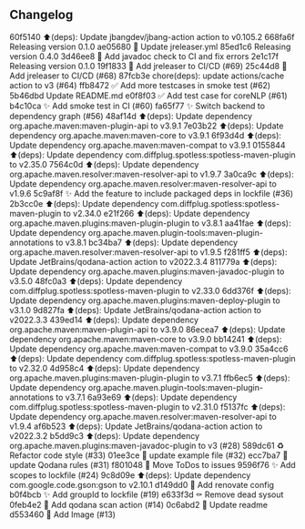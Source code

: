 ## Changelog

60f5140 :arrow_up:(deps): Update jbangdev/jbang-action action to v0.105.2
668fa6f Releasing version 0.1.0
ae05680 👷 Update jreleaser.yml
85ed1c6 Releasing version 0.4.0
3d46ee8 📝 Add javadoc check to CI and fix errors
2e1c17f Releasing version 0.1.0
19f1833 👷 Add jreleaser to CI/CD (#69)
25c44d8 👷 Add jreleaser to CI/CD (#68)
87fcb3e chore(deps): update actions/cache action to v3 (#64)
ffb8472 ✅ Add more testcases in smoke test (#62)
5b46dbd Update README.md
e0f8f03 ✅ Add test case for coreNLP (#61)
b4c10ca ✨ Add smoke test in CI (#60)
fa65f77 ✨ Switch backend to dependency graph (#56)
48af14d :arrow_up:(deps): Update dependency org.apache.maven:maven-plugin-api to v3.9.1
7e03b22 :arrow_up:(deps): Update dependency org.apache.maven:maven-core to v3.9.1
6f93d4d :arrow_up:(deps): Update dependency org.apache.maven:maven-compat to v3.9.1
0155844 :arrow_up:(deps): Update dependency com.diffplug.spotless:spotless-maven-plugin to v2.35.0
7564c0d :arrow_up:(deps): Update dependency org.apache.maven.resolver:maven-resolver-api to v1.9.7
3a0ca9c :arrow_up:(deps): Update dependency org.apache.maven.resolver:maven-resolver-api to v1.9.6
5c9af8f ✨ Add the feature to include packaged deps in lockfile (#36)
2b3cc0e :arrow_up:(deps): Update dependency com.diffplug.spotless:spotless-maven-plugin to v2.34.0
e21f266 :arrow_up:(deps): Update dependency org.apache.maven.plugins:maven-plugin-plugin to v3.8.1
aa41fae :arrow_up:(deps): Update dependency org.apache.maven.plugin-tools:maven-plugin-annotations to v3.8.1
bc34ba7 :arrow_up:(deps): Update dependency org.apache.maven.resolver:maven-resolver-api to v1.9.5
f281ff5 :arrow_up:(deps): Update JetBrains/qodana-action action to v2022.3.4
811779a :arrow_up:(deps): Update dependency org.apache.maven.plugins:maven-javadoc-plugin to v3.5.0
48fc0a3 :arrow_up:(deps): Update dependency com.diffplug.spotless:spotless-maven-plugin to v2.33.0
6dd376f :arrow_up:(deps): Update dependency org.apache.maven.plugins:maven-deploy-plugin to v3.1.0
9d827fa :arrow_up:(deps): Update JetBrains/qodana-action action to v2022.3.3
439ed14 :arrow_up:(deps): Update dependency org.apache.maven:maven-plugin-api to v3.9.0
86ecea7 :arrow_up:(deps): Update dependency org.apache.maven:maven-core to v3.9.0
bb14241 :arrow_up:(deps): Update dependency org.apache.maven:maven-compat to v3.9.0
35a4cc6 :arrow_up:(deps): Update dependency com.diffplug.spotless:spotless-maven-plugin to v2.32.0
4d958c4 :arrow_up:(deps): Update dependency org.apache.maven.plugins:maven-plugin-plugin to v3.7.1
ffb6ec5 :arrow_up:(deps): Update dependency org.apache.maven.plugin-tools:maven-plugin-annotations to v3.7.1
6a93e69 :arrow_up:(deps): Update dependency com.diffplug.spotless:spotless-maven-plugin to v2.31.0
f5137fc :arrow_up:(deps): Update dependency org.apache.maven.resolver:maven-resolver-api to v1.9.4
af6b523 :arrow_up:(deps): Update JetBrains/qodana-action action to v2022.3.2
b5dd9c3 :arrow_up:(deps): Update dependency org.apache.maven.plugins:maven-javadoc-plugin to v3 (#28)
589dc61 ♻️ Refactor code style (#33)
01ee3ce 📝 update example file (#32)
ecc7ba7 👷 update Qodana rules (#31)
f801048 📝 Move ToDos to issues
9596f76 ✨ Add scopes to lockfile (#24)
9c8d09e :arrow_up:(deps): Update dependency com.google.code.gson:gson to v2.10.1
d149dd0 💚 Add renovate config
b0f4bcb ✨ Add groupId to lockfile (#19)
e633f3d ⚰️ Remove dead sysout
0feb4e2 👷 Add qodana scan action (#14)
0c6abd2 📝 Update readme
d553460 📝 Add Image (#13)